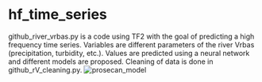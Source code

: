 # hf_time_series
github_river_vrbas.py is a code using TF2 with the goal of predicting a high frequency time series.
Variables are different parameters of the river Vrbas (precipitation, turbidity, etc.).
Values are predicted using a neural network and different models are proposed.
Cleaning of data is done in github_rV_cleaning.py.
![prosecan_model](https://user-images.githubusercontent.com/35959315/122352753-b02c6e80-cf4f-11eb-9f5f-b25613152a89.png)
